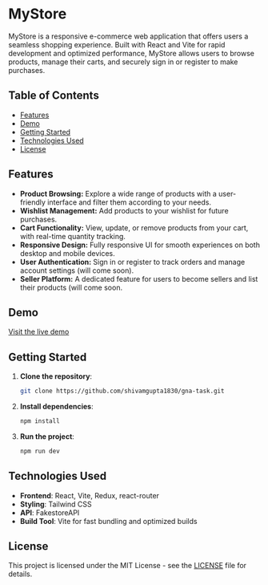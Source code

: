 # MyStore

MyStore is a responsive e-commerce web application that offers users a seamless shopping experience. Built with React and Vite for rapid development and optimized performance, MyStore allows users to browse products, manage their carts, and securely sign in or register to make purchases.

## Table of Contents

- [Features](#features)
- [Demo](#demo)
- [Getting Started](#getting-started)
- [Technologies Used](#technologies-used)
- [License](#license)

## Features

- **Product Browsing:** Explore a wide range of products with a user-friendly interface and filter them according to your needs.
- **Wishlist Management:** Add products to your wishlist for future purchases.
- **Cart Functionality:** View, update, or remove products from your cart, with real-time quantity tracking.
- **Responsive Design:** Fully responsive UI for smooth experiences on both desktop and mobile devices.
- **User Authentication:** Sign in or register to track orders and manage account settings (will come soon).
- **Seller Platform:** A dedicated feature for users to become sellers and list their products (will come soon.

## Demo

[Visit the live demo](#)

## Getting Started

1. **Clone the repository**:
   ```bash
   git clone https://github.com/shivamgupta1830/gna-task.git

2. **Install dependencies**:
   ```bash
   npm install

3. **Run the project**:
   ```bash
   npm run dev


## Technologies Used

* **Frontend**: React, Vite, Redux, react-router
* **Styling**: Tailwind CSS
* **API**: FakestoreAPI
* **Build Tool**: Vite for fast bundling and optimized builds

## License

This project is licensed under the MIT License - see the [LICENSE](LICENSE) file for details.

